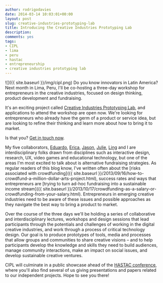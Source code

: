 ```yaml
---
author: rodrigodavies
date: 2014-03-14 10:03:01+00:00
layout: post
slug: creative-industries-prototyping-lab
title: Introducing the Creative Industries Prototyping Lab
description: 
comments: yes
tags:
- CIPL
- lima
- peru
- hastac
- entrepreneurship
- creative industries prototyping lab
---
```


![]({{ site.baseurl }}/img/cipl.png)
Do you know innovators in Latin America? Next month in Lima, Peru, I'll be co-hosting a three-day workshop for entrepreneurs in the creative industries, focused on design thinking, product development and fundraising.

It's an exciting project called [Creative Industries Prototyping Lab](http://yolab.us/cipl), and applications to attend the workshop are open now. We're looking for entrepreneurs who already have the germ of a product or service idea, but are looking to refine their thinking and learn more about how to bring it to market. 

Is that you? [Get in touch now](http://yolab.us/cipl). 

My five collaborators, [Eduardo](http://marisca.pe/en/), [Erica](http://ericadeahl.com), [Jason](http://jasonlipshin.net), [Julie](), [Ling]() and I are interdisciplinary folks drawn from disciplines such as interactive design, research, UX, video games and educational technology, but one of the areas I'm most excited to talk about is alternative fundraising strategies. As regular readers of this blog know, I've written often about the [risks associated with crowdfunding]({{ site.baseurl }}/2013/09/16/how-to-crowdfund-a-million-dollar-arts-project.html), success rates and ways that entrepreneurs are [trying to turn ad-hoc fundraising into a sustainable income stream]({{ site.baseurl }}/2013/10/17/crowdfunding-as-a-salary-or-crowdfunding-from-your-salary.html). Entrepreneurs in emerging creative industries need to be aware of these issues and possible approaches as they navigate the best way to bring a product to market. 

Over the course of the three days we'll be holding a series of collaborative and interdisciplinary lectures, workshops and design sessions that lead participants through the potentials and challenges of working in the digital creative industries, and work through a process of critical technology design. Our goal is to produce prototypes of tools, media and processes that allow groups and communities to share creative visions – and to help participants develop the knowledge and skills they need to build audiences, manage community interactions, make an impact on social issues, and develop sustainable creative ventures.

CIPL will culminate in a public showcase ahead of the [HASTAC conference](http://hastac2014.org), where you'll also find several of us giving presentations and papers related to our independent projects. Hope to see you there! 